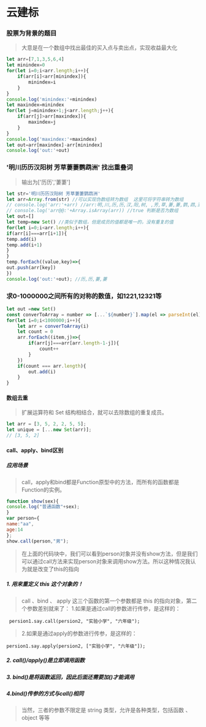 #  云建标
### 股票为背景的题目
>大意是在一个数组中找出最佳的买入点与卖出点，实现收益最大化
```javascript
let arr=[7,1,3,5,6,4]
let minindex=0
for(let i=0;i<arr.length;i++){
	if(arr[i]<arr[minindex]){
		minindex=i
	}
}
console.log('minindex:'+minindex)
let maxindex=minindex
for(let j=minindex+1;j<arr.length;j++){
	if(arr[j]>arr[maxindex]){
		maxindex=j
	}
}
console.log('maxindex:'+maxindex)
let out=arr[maxindex]-arr[minindex]
console.log('out:'+out)
```
### '明川历历汉阳树 芳草萋萋鹦鹉洲' 找出重叠词
>输出为['历历','萋萋']
```javascript
let str='明川历历汉阳树 芳草萋萋鹦鹉洲' 
let arr=Array.from(str) //可以实现伪数组转为数组  这里可将字符串转为数组
// console.log('arr:'+arr) //arr:明,川,历,历,汉,阳,树, ,芳,草,萋,萋,鹦,鹉,洲
// console.log('arr@@:'+Array.isArray(arr)) //true 判断是否为数组
let out=[]
let temp=new Set() //类似于数组，但是成员的值都是唯一的，没有重复的值
for(let i=0;i<arr.length;i++){
if(arr[i]===arr[i+1]){
temp.add(i)
temp.add(i+1)
}
}
temp.forEach((value,key)=>{
out.push(arr[key])
})
console.log('out:'+out); //历,历,萋,萋
```
### 求0-1000000之间所有的对称的数值，如1221,12321等
```javascript
let out =new Set()
const converToArray = number => [...`${number}`].map(el => parseInt(el)) //将数字转为数组
for(let i=0;i<1000000;i++){
	let arr = converToArray(i)
	let count = 0
	arr.forEach((item,j)=>{
		if(arr[j]===arr[arr.length-1-j]){
			count++
		}
	})
	if(count === arr.length){
		out.add(i)
	}
}
```
#### 数组去重
>扩展运算符和 Set 结构相结合，就可以去除数组的重复成员。
```javascript
let arr = [3, 5, 2, 2, 5, 5];
let unique = [...new Set(arr)];
// [3, 5, 2]
```
#### call、apply、bind区别
##### 应用场景
>call，apply和bind都是Function原型中的方法，而所有的函数都是Function的实例。
```javascript
function show(sex){
console.log("普通函数"+sex);
}
var person={
name:"aa",
age:14
};
show.call(person,"男");
```
>在上面的代码块中，我们可以看到person对象并没有show方法，但是我们可以通过call方法来实现person对象来调用show方法。所以这种情况我认为就是改变了this的指向
##### 1. 用来重定义 this 这个对象的！
>call 、bind 、 apply 这三个函数的第一个参数都是 this 的指向对象，第二个参数差别就来了：
1.如果是通过call的参数进行传参，是这样的：
>
     persion1.say.call(persion2, "实验小学", "六年级");
>2.如果是通过apply的参数进行传参，是这样的：
>
    persion1.say.apply(persion2, ["实验小学", "六年级"]);
##### 2. call()/apply()是立即调用函数
##### 3. bind()是将函数返回，因此后面还需要加()才能调用
##### 4.bind()传参的方式与call()相同
>当然，三者的参数不限定是 string 类型，允许是各种类型，包括函数 、 object 等等
